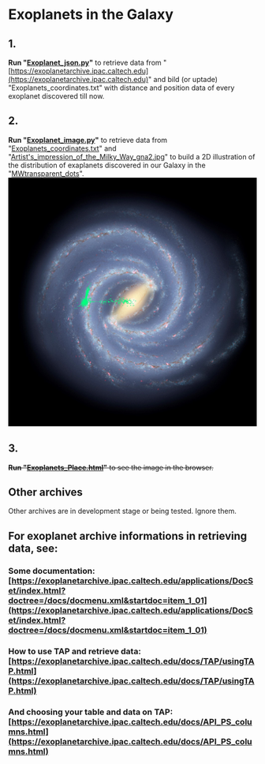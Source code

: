 # Exoplanets in the Galaxy

## 1.
**Run "[Exoplanet_json.py](/Exoplanet_json.py)"** to retrieve data from "[https://exoplanetarchive.ipac.caltech.edu](https://exoplanetarchive.ipac.caltech.edu)" and bild (or uptade) "Exoplanets_coordinates.txt" with distance and position data of every exoplanet discovered till now.

## 2.
**Run "[Exoplanet_image.py](/Exoplanet_image.py)"** to retrieve data from "[Exoplanets_coordinates.txt](/Exoplanets_coordinates.txt)" and "[Artist's_impression_of_the_Milky_Way_gna2.jpg](/Artist's_impression_of_the_Milky_Way_gna2.jpg)" to build a 2D illustration of the distribution of exaplanets discovered in our Galaxy in the "[MWtransparent_dots](/MWtransparent_dots)".
![Representation of the positions of the discovered exoplanets in our Galaxy.](/MW_dots.jpg)

## 3.
~~**Run "[Exoplanets_Place.html](/Exoplanets_Place.html)"** to see the image in the browser.~~

## Other archives
Other archives are in development stage or being tested. Ignore them.

## For exoplanet archive informations in retrieving data, see:

### Some documentation: [https://exoplanetarchive.ipac.caltech.edu/applications/DocSet/index.html?doctree=/docs/docmenu.xml&startdoc=item_1_01](https://exoplanetarchive.ipac.caltech.edu/applications/DocSet/index.html?doctree=/docs/docmenu.xml&startdoc=item_1_01)

### How to use TAP and retrieve data: [https://exoplanetarchive.ipac.caltech.edu/docs/TAP/usingTAP.html](https://exoplanetarchive.ipac.caltech.edu/docs/TAP/usingTAP.html)

### And choosing your table and data on TAP: [https://exoplanetarchive.ipac.caltech.edu/docs/API_PS_columns.html](https://exoplanetarchive.ipac.caltech.edu/docs/API_PS_columns.html)
 
